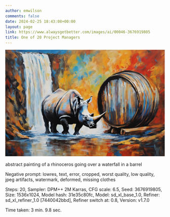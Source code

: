 ```yaml
---
author: emwilson
comments: false
date: 2024-02-25 18:43:08+00:00
layout: page
link: https://www.alwaysgetbetter.com/images/ai/00046-3676919805
title: One of 20 Project Managers
---
```


[![One of 20 Project Managers](/images/ai/00046-3676919805.png)](/images/ai/00046-3676919805.png)

abstract painting of a rhinoceros going over a waterfall in a barrel

Negative prompt: lowres, text, error, cropped, worst quality, low quality, jpeg artifacts, watermark, deformed, missing clothes

Steps: 20, Sampler: DPM++ 2M Karras, CFG scale: 6.5, Seed: 3676919805, Size: 1536x1024, Model hash: 31e35c80fc, Model: sd_xl_base_1.0, Refiner: sd_xl_refiner_1.0 [7440042bbd], Refiner switch at: 0.8, Version: v1.7.0

Time taken: 3 min. 9.8 sec.

